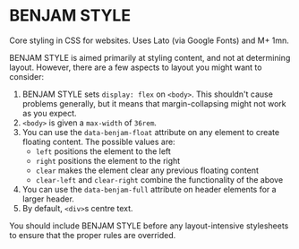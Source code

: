 # BENJAM STYLE #

Core styling in CSS for websites. Uses Lato (via Google Fonts) and M+ 1mn.

BENJAM STYLE is aimed primarily at styling content, and not at determining layout. However, there are a few aspects to layout you might want to consider:

1. BENJAM STYLE sets `display: flex` on `<body>`. This shouldn't cause problems generally, but it means that margin-collapsing might not work as you expect.
2. `<body>` is given a `max-width` of `36rem`.
3. You can use the `data-benjam-float` attribute on any element to create floating content. The possible values are:
    * `left` positions the element to the left
    * `right` positions the element to the right
    * `clear` makes the element clear any previous floating content
    * `clear-left` and `clear-right` combine the functionality of the above
4. You can use the `data-benjam-full` attribute on header elements for a larger header.
5. By default, `<div>`s centre text.

You should include BENJAM STYLE before any layout-intensive stylesheets to ensure that the proper rules are overrided.
